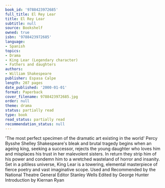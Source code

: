 ```yaml
---
book_id: '9788423972685'
full_title: El Rey Lear
title: El Rey Lear
subtitle: null
source: Bookshelf
owned: true
isbn: '9788423972685'
language:
- Spanish
topics:
- Drama
- King Lear (Legendary character)
- Fathers and daughters
authors:
- William Shakespeare
publisher: Espasa Calpe
length: 207 pages
date_published: '2000-01-01'
format: Paperback
cover_filename: 9788423972685.jpg
order: null
theme: drama
status: partially read
type: book
read_status: partially read
recommendation_status: null
---
```

'The most perfect specimen of the dramatic art existing in the world' Percy Bysshe Shelley
Shakespeare's bleak and brutal tragedy begins when an ageing king, seeking a successor, rejects the young daughter who loves him and misplaces his trust in her malevolent sisters. In return they strip him of his power and condemn him to a wretched wasteland of horror and insanity. Set in a pitiless universe, King Lear is a towering, elemental masterpiece of fierce poetry and vast imaginative scope.
Used and Recommended by the National Theatre
General Editor Stanley Wells
Edited by George Hunter
Introduction by Kiernan Ryan
